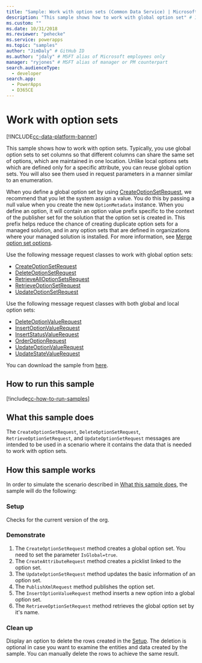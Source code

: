 ```yaml
---
title: "Sample: Work with option sets (Common Data Service) | Microsoft Docs" # Intent and product brand in a unique string of 43-59 chars including spaces
description: "This sample shows how to work with global option set" # 115-145 characters including spaces. This abstract displays in the search result.
ms.custom: ""
ms.date: 10/31/2018
ms.reviewer: "pehecke"
ms.service: powerapps
ms.topic: "samples"
author: "JimDaly" # GitHub ID
ms.author: "jdaly" # MSFT alias of Microsoft employees only
manager: "ryjones" # MSFT alias of manager or PM counterpart
search.audienceType: 
  - developer
search.app: 
  - PowerApps
  - D365CE
---
```


# Work with option sets

[!INCLUDE[cc-data-platform-banner](../../../../includes/cc-data-platform-banner.md)]

This sample shows how to work with option sets. Typically, you use global option sets to set columns so that different columns can share the same set of options, which are maintained in one location. Unlike local options sets which are defined only for a specific attribute, you can reuse global option sets. You will also see them used in request parameters in a manner similar to an enumeration.

When you define a global option set by using [CreateOptionSetRequest](https://docs.microsoft.com/dotnet/api/microsoft.xrm.sdk.messages.createoptionsetrequest?view=dynamics-general-ce-9), we recommend that you let the system assign a value. You do this by passing a null value when you create the new `OptionMetadata` instance. When you define an option, it will contain an option value prefix specific to the context of the publisher set for the solution that the option set is created in. This prefix helps reduce the chance of creating duplicate option sets for a managed solution, and in any option sets that are defined in organizations where your managed solution is installed. For more information, see [Merge option set options](https://docs.microsoft.com/powerapps/developer/common-data-service/understand-managed-solutions-merged#merge-option-set-options).

Use the following message request classes to work with global option sets:

- [CreateOptionSetRequest](https://docs.microsoft.com/dotnet/api/microsoft.xrm.sdk.messages.createoptionsetrequest?view=dynamics-general-ce-9)
- [DeleteOptionSetRequest](https://docs.microsoft.com/dotnet/api/microsoft.xrm.sdk.messages.deleteoptionsetrequest?view=dynamics-general-ce-9)
- [RetrieveAllOptionSetsRequest](https://docs.microsoft.com/dotnet/api/microsoft.xrm.sdk.messages.retrievealloptionsetsrequest?view=dynamics-general-ce-9)
- [RetrieveOptionSetRequest](https://docs.microsoft.com/dotnet/api/microsoft.xrm.sdk.messages.retrieveoptionsetrequest?view=dynamics-general-ce-9)
- [UpdateOptionSetRequest](https://docs.microsoft.com/dotnet/api/microsoft.xrm.sdk.messages.updateoptionsetrequest?view=dynamics-general-ce-9)

Use the following message request classes with both global and local option sets:

- [DeleteOptionValueRequest](https://docs.microsoft.com/dotnet/api/microsoft.xrm.sdk.messages.deleteoptionvaluerequest?view=dynamics-general-ce-9)
- [InsertOptionValueRequest](https://docs.microsoft.com/dotnet/api/microsoft.xrm.sdk.messages.insertoptionvaluerequest?view=dynamics-general-ce-9)
- [InsertStatusValueRequest](https://docs.microsoft.com/dotnet/api/microsoft.xrm.sdk.messages.insertstatusvaluerequest?view=dynamics-general-ce-9)
- [OrderOptionRequest](https://docs.microsoft.com/dotnet/api/microsoft.xrm.sdk.messages.orderoptionrequest?view=dynamics-general-ce-9)
- [UpdateOptionValueRequest](https://docs.microsoft.com/dotnet/api/microsoft.xrm.sdk.messages.updateoptionvaluerequest?view=dynamics-general-ce-9)
- [UpdateStateValueRequest](https://docs.microsoft.com/dotnet/api/microsoft.xrm.sdk.messages.updatestatevaluerequest?view=dynamics-general-ce-9)

You can download the sample from [here](https://github.com/microsoft/PowerApps-Samples/tree/master/cds/orgsvc/C%23/WorkWithOptionSets).

## How to run this sample

[!include[cc-how-to-run-samples](../../includes/cc-how-to-run-samples.md)]

## What this sample does

The `CreateOptionSetRequest`, `DeleteOptionSetRequest`, `RetrieveOptionSetRequest`, and  `UpdateOptionSetRequest` messages are intended to be used in a scenario where it contains the data that is needed to work with option sets.

## How this sample works

In order to simulate the scenario described in [What this sample does](#what-this-sample-does), the sample will do the following:

### Setup

Checks for the current version of the org.

### Demonstrate

1. The `CreateOptionSetRequest` method creates a global option set. You need to set the parameter `IsGlobal=true`.  
2. The `CreateAttributeRequest` method creates a picklist linked to the option set.
3. The `UpdateOptionSetRequest` method updates the basic information of an option set.
4. The `PublishXmlRequest` method publishes the option set.
5. The `InsertOptionValueRequest` method inserts a new option into a global option set.
6. The `RetrieveOptionSetRequest` method retrieves the global option set by it's name.

### Clean up

Display an option to delete the rows created in the [Setup](#setup). The deletion is optional in case you want to examine the entities and data created by the sample. You can manually delete the rows to achieve the same result.
